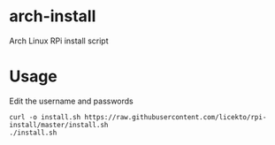 # arch-install
Arch Linux RPi install script

# Usage

Edit the username and passwords
```
curl -o install.sh https://raw.githubusercontent.com/licekto/rpi-install/master/install.sh
./install.sh
```
